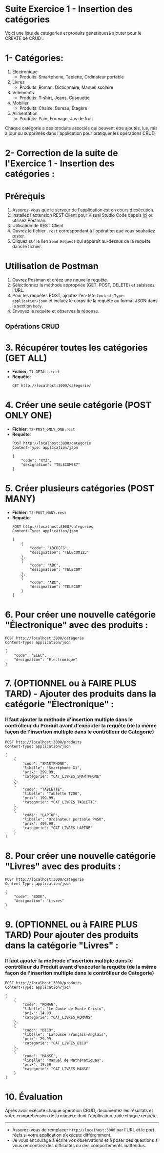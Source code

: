 # Suite Exercice 1 - Insertion des catégories 

Voici une liste de catégories et produits génériquesà ajouter pour le CREATE de CRUD :

# 1- Catégories:

1. Électronique
   - Produits: Smartphone, Tablette, Ordinateur portable
2. Livres
   - Produits: Roman, Dictionnaire, Manuel scolaire
3. Vêtements
   - Produits: T-shirt, Jeans, Casquette
4. Mobilier
   - Produits: Chaise, Bureau, Étagère
5. Alimentation
   - Produits: Pain, Fromage, Jus de fruit

Chaque catégorie a des produits associés qui peuvent être ajoutés, lus, mis à jour ou supprimés dans l'application pour pratiquer les opérations CRUD.


# 2- Correction de la suite de l'Exercice 1 - Insertion des catégories : 

# Prérequis

1. Assurez-vous que le serveur de l'application est en cours d'exécution.
2. Installez l'extension REST Client pour Visual Studio Code depuis [ici](https://marketplace.visualstudio.com/items?itemName=humao.rest-client) ou utilisez Postman.
3. Utilisation de REST Client
4. Ouvrez le fichier `.rest` correspondant à l'opération que vous souhaitez tester.
5. Cliquez sur le lien `Send Request` qui apparaît au-dessus de la requête dans le fichier.

# Utilisation de Postman

1. Ouvrez Postman et créez une nouvelle requête.
2. Sélectionnez la méthode appropriée (GET, POST, DELETE) et saisissez l'URL.
3. Pour les requêtes POST, ajoutez l'en-tête `Content-Type: application/json` et incluez le corps de la requête au format JSON dans la section `body`.
4. Envoyez la requête et observez la réponse.


## Opérations CRUD

# 3. Récupérer toutes les catégories (GET ALL)

- **Fichier**: `T1-GETALL.rest`
- **Requête**:
  ```http
  GET http://localhost:3000/categorie/
  ```

# 4. Créer une seule catégorie (POST ONLY ONE)

- **Fichier**: `T2-POST_ONLY_ONE.rest`
- **Requête**:
  ```http
  POST http://localhost:3000/categorie
  Content-Type: application/json

  {
      "code": "XYZ",
      "designation": "TELECOM987"
  }
  ```

# 5. Créer plusieurs catégories (POST MANY)

- **Fichier**: `T3-POST_MANY.rest`
- **Requête**:
  ```http
  POST http://localhost:3000/categories
  Content-Type: application/json

  [
      {
          "code": "ABCDEFG",
          "designation": "TELECOM123"
      },
      {
          "code": "ABC",
          "designation": "TELECOM"
      },
      {
          "code": "ABC",
          "designation": "TELECOM"
      }
  ]
  ```


# 6. Pour créer une nouvelle catégorie "Électronique" avec des produits :

```http
POST http://localhost:3000/categorie
Content-Type: application/json

{
    "code": "ELEC",
    "designation": "Électronique"
}
```

# 7. (OPTIONNEL ou à FAIRE PLUS TARD) - Ajouter des produits dans la catégorie "Électronique" :
### Il faut ajouter la méthode d'insertion multiple dans le contrôlleur du Produit avant d'exécuter la requête (de la même façon de l'insertion multiple dans le contrôlleur de Categorie)
```http
POST http://localhost:3000/produits
Content-Type: application/json

[
    {
        "code": "SMARTPHONE",
        "libelle": "Smartphone X1",
        "prix": 299.99,
        "categorie": "CAT_LIVRES_SMARTPHONE" 
    },
    {
        "code": "TABLETTE",
        "libelle": "Tablette T200",
        "prix": 199.99,
        "categorie": "CAT_LIVRES_TABLETTE" 
    },
    {
        "code": "LAPTOP",
        "libelle": "Ordinateur portable P450",
        "prix": 499.99,
        "categorie": "CAT_LIVRES_LAPTOP" 
    }
]
```

# 8. Pour créer une nouvelle catégorie "Livres" avec des produits :

```http
POST http://localhost:3000/categorie
Content-Type: application/json

{
    "code": "BOOK",
    "designation": "Livres"
}
```

# 9. (OPTIONNEL ou à FAIRE PLUS TARD) Pour ajouter des produits dans la catégorie "Livres" :

### Il faut ajouter la méthode d'insertion multiple dans le contrôlleur du Produit avant d'exécuter la requête (de la même façon de l'insertion multiple dans le contrôlleur de Categorie)

```http
POST http://localhost:3000/produits
Content-Type: application/json

[
    {
        "code": "ROMAN",
        "libelle": "Le Comte de Monte-Cristo",
        "prix": 14.99,
        "categorie": "CAT_LIVRES_ROMANS" 
    },
    {
        "code": "DICO",
        "libelle": "Larousse Français-Anglais",
        "prix": 29.99,
        "categorie": "CAT_LIVRES_DICO" 
    },
    {
        "code": "MANSC",
        "libelle": "Manuel de Mathématiques",
        "prix": 19.99,
        "categorie": "CAT_LIVRES_MANSC" 
    }
]
```

# 10. Évaluation

Après avoir exécuté chaque opération CRUD, documentez les résultats et votre compréhension de la manière dont l'application traite chaque requête.

---

- Assurez-vous de remplacer `http://localhost:3000` par l'URL et le port réels si votre application s'exécute différemment.
- Je vous encourage à écrire vos  observations et à poser des questions si vous rencontrez des difficultés ou des comportements inattendus.
